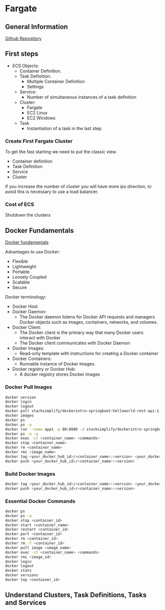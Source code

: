 # Fargate

## General Information

[Github Repository](https://github.com/stacksimplify/aws-fargate-ecs-masterclass)

## First steps

* ECS Objects:
    - Container Definition.
    - Task Definition:
        - Multiple Container Definition
        - Settings
    - Service:
        - Number of simultaneous instances of a task definition
    - Cluster:
        - Fargate
        - EC2 Linux
        - EC2 Windows
    - Task
        - Instantiation of a task in the last step.

### Create First Fargate Cluster

To get the fast starting we need to put the classic view.

- Container definition
- Task Definition
- Service
- Cluster 

If you increase the number of cluster you will have more ips direction, to avoid this is necessary to use a load balancer.

### Cost of ECS

Shutdown the clusters

## Docker Fundamentals

[Docker fundamentals](https://github.com/stacksimplify/docker-fundamentals)

Advantages to use Docker: 
- Flexible
- Lightweight
- Portable 
- Loosely Coupled 
- Scalable
- Secure

Docker terminology:
- Docker Host
- Docker Daemon: 
    - The Docker daemon listens for Docker API requests and managers Docker objects such as images, containers, networks, and volumes.
- Docker Client:
    - The Docker client is the primary way that many Docker users interact with Docker
    - The Docker client communicates with Docker Daemon
- Docker Images:
    - Read-only template with instructions for creating a Docker container
- Docker Containers:
    - Runnable instance of Docker Images. 
- Docker registry or Docker Hub:
    - A docker registry stores Docker images

### Docker Pull Images

```bash
docker version
docker login
docker logout
docker pull stacksimplify/dockerintro-springboot-helloworld-rest-api:1.0.0-RELEASE
docker images
docker ps
docker ps -a
docker run --name app1 -p 80:8080 -d stacksimplify/dockerintro-springboot-helloworld-rest-api:1.0.0-RELEASE
docker ps -a -q
docker exec -it <container_name> <commands>
docker stop <container_name>
docker rm <container_name>
docker rmi <image_name>
docker tag <your_docker_hub_id>/<container_name>:<version> <your_docker_hub_id>/<new_tag_for_container>:<version>
docker push <your_docker_hub_id>/<container_name>:<version>
```

### Build Docker Images

```bash
docker tag <your_docker_hub_id>/<container_name>:<version> <your_docker_hub_id>/<new_tag_for_container>:<version>
docker push <your_docker_hub_id>/<container_name>:<version>
```

### Essential Docker Commands

```bash
docker ps
docker ps -a
docker stop <container_id>
docker start <container_name>
docker restart <container_id>
docker port <container_id>
docker rm <container_id>
docker rm -f <container_id>
docker pull image <image_name>
docker exec -it <container_name> <commands>
docker rmi <image_id>
docker login
docker logout
docker stats 
docker versions
docker top <container_id>
```

## Understand Clusters, Task Definitions, Tasks and Services